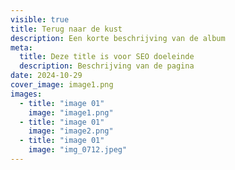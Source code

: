 ```yaml
---
visible: true
title: Terug naar de kust
description: Een korte beschrijving van de album
meta:
  title: Deze title is voor SEO doeleinde
  description: Beschrijving van de pagina
date: 2024-10-29
cover_image: image1.png
images:
  - title: "image 01"
    image: "image1.png"
  - title: "image 01"
    image: "image2.png"
  - title: "image 01"
    image: "img_0712.jpeg"
---
```

